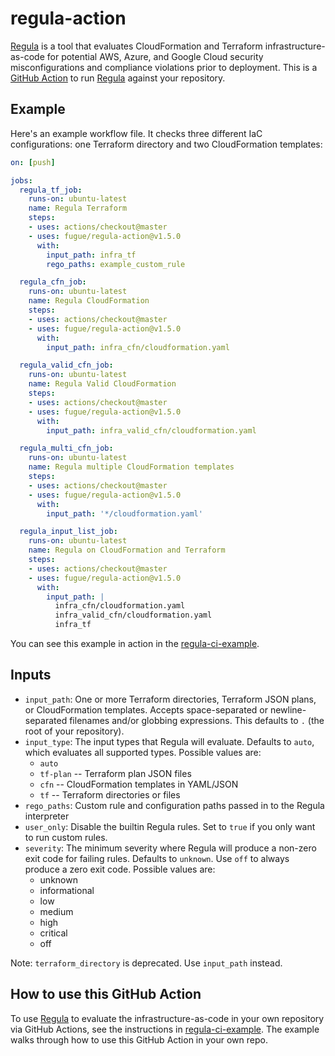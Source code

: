 # regula-action

[Regula] is a tool that evaluates CloudFormation and Terraform infrastructure-as-code for potential AWS, Azure, and Google Cloud security misconfigurations and compliance violations prior to deployment. This is a [GitHub Action] to run [Regula] against your repository.

## Example

Here's an example workflow file.  It checks three different IaC configurations: one Terraform directory and two CloudFormation templates:

```yaml
on: [push]

jobs:
  regula_tf_job:
    runs-on: ubuntu-latest
    name: Regula Terraform
    steps:
    - uses: actions/checkout@master
    - uses: fugue/regula-action@v1.5.0
      with:
        input_path: infra_tf
        rego_paths: example_custom_rule

  regula_cfn_job:
    runs-on: ubuntu-latest
    name: Regula CloudFormation
    steps:
    - uses: actions/checkout@master
    - uses: fugue/regula-action@v1.5.0
      with:
        input_path: infra_cfn/cloudformation.yaml

  regula_valid_cfn_job:
    runs-on: ubuntu-latest
    name: Regula Valid CloudFormation
    steps:
    - uses: actions/checkout@master
    - uses: fugue/regula-action@v1.5.0
      with:
        input_path: infra_valid_cfn/cloudformation.yaml

  regula_multi_cfn_job:
    runs-on: ubuntu-latest
    name: Regula multiple CloudFormation templates
    steps:
    - uses: actions/checkout@master
    - uses: fugue/regula-action@v1.5.0
      with:
        input_path: '*/cloudformation.yaml'

  regula_input_list_job:
    runs-on: ubuntu-latest
    name: Regula on CloudFormation and Terraform
    steps:
    - uses: actions/checkout@master
    - uses: fugue/regula-action@v1.5.0
      with:
        input_path: |
          infra_cfn/cloudformation.yaml
          infra_valid_cfn/cloudformation.yaml
          infra_tf
```

You can see this example in action in the
[regula-ci-example](https://github.com/fugue/regula-ci-example).

## Inputs

- `input_path`: One or more Terraform directories, Terraform JSON plans, or CloudFormation templates. Accepts space-separated or newline-separated filenames and/or globbing expressions. This defaults to `.` (the root of your repository).
- `input_type`: The input types that Regula will evaluate. Defaults to `auto`, which evaluates all supported types. Possible values are:
  - `auto`
  - `tf-plan` -- Terraform plan JSON files
  - `cfn` -- CloudFormation templates in YAML/JSON
  - `tf` -- Terraform directories or files
- `rego_paths`: Custom rule and configuration paths passed in to the Regula interpreter
- `user_only`: Disable the builtin Regula rules.  Set to `true` if you only want to run custom rules.
- `severity`: The minimum severity where Regula will produce a non-zero exit code for failing rules. Defaults to `unknown`. Use `off` to always produce a zero exit code. Possible values are:
  - unknown
  - informational
  - low
  - medium
  - high
  - critical
  - off

Note: `terraform_directory` is deprecated. Use `input_path` instead.

[GitHub Action]: https://github.com/features/actions
[Regula]: https://github.com/fugue/regula

## How to use this GitHub Action

To use [Regula] to evaluate the infrastructure-as-code in your own repository via GitHub Actions, see the instructions in [regula-ci-example](https://github.com/fugue/regula-ci-example). The example walks through how to use this GitHub Action in your own repo.
